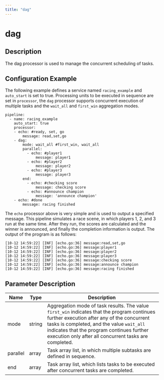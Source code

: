 ```yaml
---
title: "dag"
---
```


# dag

## Description

The dag processor is used to manage the concurrent scheduling of tasks.

## Configuration Example

The following example defines a service named `racing_example` and `auto_start` is set to true. Processing units to be executed in sequence are set in `processor`, the `dag` processor supports concurrent execution of multiple tasks and the `wait_all` and `first_win` aggregation modes.

```
pipeline:
  - name: racing_example
    auto_start: true
    processor:
    - echo: #ready, set, go
        message: read,set,go
    - dag:
        mode: wait_all #first_win, wait_all
        parallel:
          - echo: #player1
              message: player1
          - echo: #player2
              message: player2
          - echo: #player3
              message: player3
        end:
          - echo: #checking score
              message: checking score
          - echo: #announce champion
              message: 'announce champion'
    - echo: #done
        message: racing finished
```

The `echo` processor above is very simple and is used to output a specified message. This pipeline simulates a race scene, in which players 1, 2, and 3 run at the same time. After they run, the scores are calculated and the winner is announced, and finally the completion information is output. The output of the program is as follows:

```
[10-12 14:59:22] [INF] [echo.go:36] message:read,set,go
[10-12 14:59:22] [INF] [echo.go:36] message:player1
[10-12 14:59:22] [INF] [echo.go:36] message:player2
[10-12 14:59:22] [INF] [echo.go:36] message:player3
[10-12 14:59:22] [INF] [echo.go:36] message:checking score
[10-12 14:59:22] [INF] [echo.go:36] message:announce champion
[10-12 14:59:22] [INF] [echo.go:36] message:racing finished
```

## Parameter Description

| Name     | Type   | Description                                                                                                                                                                                                                                                                                   |
| -------- | ------ | --------------------------------------------------------------------------------------------------------------------------------------------------------------------------------------------------------------------------------------------------------------------------------------------- |
| mode     | string | Aggregation mode of task results. The value `first_win` indicates that the program continues further execution after any of the concurrent tasks is completed, and the value `wait_all` indicates that the program continues further execution only after all concurrent tasks are completed. |
| parallel | array  | Task array list, in which multiple subtasks are defined in sequence.                                                                                                                                                                                                                          |
| end      | array  | Task array list, which lists tasks to be executed after concurrent tasks are completed.                                                                                                                                                                                                       |
